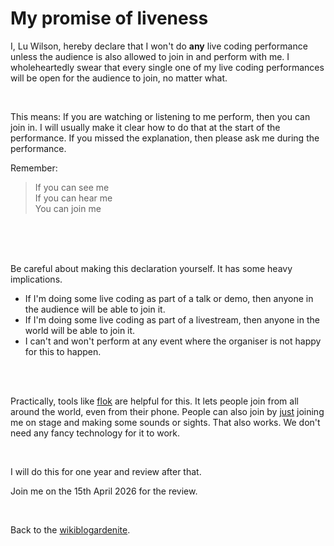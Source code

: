 # My promise of liveness 

I, Lu Wilson, hereby declare that I won't do **any** live coding performance unless the audience is also allowed to join in and perform with me. I wholeheartedly swear that every single one of my live coding performances will be open for the audience to join, no matter what.

<br>

This means: If you are watching or listening to me perform, then you can join in. I will usually make it clear how to do that at the start of the performance. If you missed the explanation, then please ask me during the performance. 

Remember:

> If you can see me\
> If you can hear me\
> You can join me

<br>

<br>

<br>

Be careful about making this declaration yourself. It has some heavy implications.

- If I'm doing some live coding as part of a talk or demo, then anyone in the audience will be able to join it.
- If I'm doing some live coding as part of a livestream, then anyone in the world will be able to join it.
- I can't and won't perform at any event where the organiser is not happy for this to happen.

<br>

<br>

Practically, tools like [flok](https://flok.cc) are helpful for this. It lets people join from all around the world, even from their phone. People can also join by [just](https://www.todepond.com/wikiblogarden/better-computing/just/) joining me on stage and making some sounds or sights. That also works. We don't need any fancy technology for it to work.

<br>

I will do this for one year and review after that. 

Join me on the 15th April 2026 for the review.

<br>

Back to the [wikiblogardenite](/wikiblogardenite).
